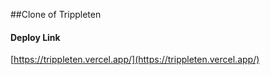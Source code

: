 ##Clone of Trippleten 


#### Deploy Link

[https://trippleten.vercel.app/](https://trippleten.vercel.app/)
